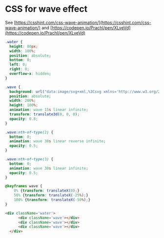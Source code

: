 # CSS for wave effect

See [https://csshint.com/css-wave-animation/](https://csshint.com/css-wave-animation/) and [https://codepen.io/Prachl/pen/XLveVd](https://codepen.io/Prachl/pen/XLveVd)

```css
.water {
  height: 80px;
  width: 100%;
  position: absolute;
  bottom: 0;
  left: 0;
  right: 0;
  overflow-x: hidden;
}

.wave {
  background: url("data:image/svg+xml,%3Csvg xmlns='http://www.w3.org/2000/svg' viewBox='0 0 800 88.7'%3E%3Cpath d='M800 56.9c-155.5 0-204.9-50-405.5-49.9-200 0-250 49.9-394.5 49.9v31.8h800v-.2-31.6z' fill='%23003F7C'/%3E%3C/svg%3E");
  position: absolute;
  width: 200%;
  height: 100%;
  animation: wave 15s linear infinite;
  transform: translate3d(0, 0, 0);
  opacity: 0.8;
}

.wave:nth-of-type(2) {
  bottom: 0;
  animation: wave 30s linear reverse infinite;
  opacity: 0.5;
}

.wave:nth-of-type(3) {
  bottom: 0;
  animation: wave 30s linear infinite;
  opacity: 0.5;
}

@keyframes wave {
    0% {transform: translateX(0);}
    50% {transform: translateX(-25%);}
    100% {transform: translateX(-50%);}
}
```

```html
<div className='water'>
      <div className='wave'></div>
      <div className='wave'></div>
      <div className='wave'></div>
  </div>
```